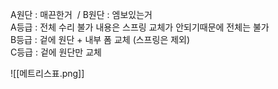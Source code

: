 A원단 : 매끈한거  / B원단 : 엠보있는거  
A등급 : 전체 수리 불가 내용은 스프링 교체가 안되기때문에 전체는 불가  
B등급 : 겉에 원단 + 내부 폼 교체 (스프링은 제외)  
C등급 : 겉에 원단만 교체

![[메트리스표.png]]